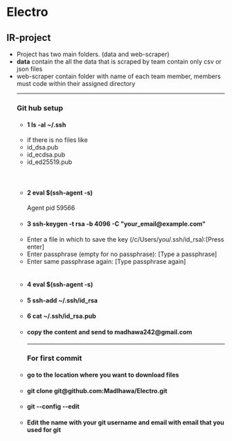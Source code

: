 # Electro
<h2>IR-project</h2>
<ul>
  <li>Project has two main folders. (data and web-scraper)</li>
  <li><b>data</b> contain the all the data that is scraped by team contain only csv or json files</li>
  <li>web-scraper contain folder with name of each team member, members must code within their assigned directory</li>
<hr>
  <h3><b>Git hub setup</b></h3>
  <ul>
    <li><h4>1 ls -al ~/.ssh</h4></li>
    <li>if there is no files like <li>id_dsa.pub</li>
                              <li>id_ecdsa.pub</li>
                              <li>id_ed25519.pub</li></li>
                              <br><br>
  <li><h4>2 eval $(ssh-agent -s)</h4></li>
      Agent pid 59566
       <br>
  <li><h4>3 ssh-keygen -t rsa -b 4096 -C "your_email@example.com"</h4>
      <li>Enter a file in which to save the key (/c/Users/you/.ssh/id_rsa):[Press enter]</li>
      <li>Enter passphrase (empty for no passphrase): [Type a passphrase]</li>
      <li>Enter same passphrase again: [Type passphrase again]</li></li>
  <br>
  <li><h4>4 eval $(ssh-agent -s)</h4></li>
  <li><h4>5 ssh-add ~/.ssh/id_rsa</h4></li>
  <li><h4>6 cat ~/.ssh/id_rsa.pub</h4></li>
  <li><h4>copy the content and send to madhawa242@gmail.com </h4></li>
<hr>
<h3><b>For first commit</b></h3>
<li><h4>go to the location where you want to download files</h4></li>
<li><h4>git clone git@github.com:Madlhawa/Electro.git</h4></li>
<li><h4>git --config --edit</h4></li>
<li><h4>Edit the name with your git username and email with email that you used for git</h4></li>
